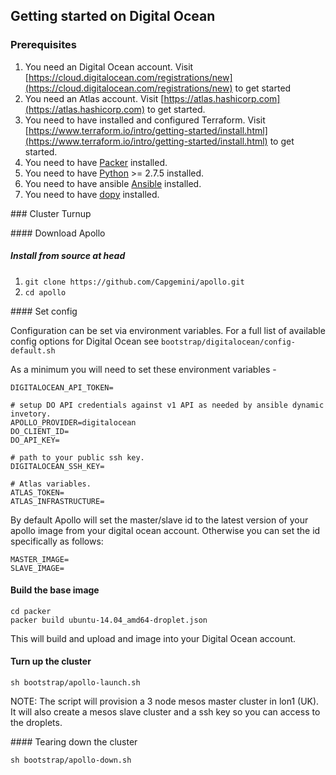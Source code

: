 ## Getting started on Digital Ocean

### Prerequisites

1. You need an Digital Ocean account. Visit [https://cloud.digitalocean.com/registrations/new](https://cloud.digitalocean.com/registrations/new) to get started
2. You need an Atlas account. Visit [https://atlas.hashicorp.com](https://atlas.hashicorp.com) to get started.
3. You need to have installed and configured Terraform. Visit [https://www.terraform.io/intro/getting-started/install.html](https://www.terraform.io/intro/getting-started/install.html) to get started.
4. You need to have [Packer](https://www.packer.io) installed.
5. You need to have [Python](https://www.python.org/) >= 2.7.5 installed.
6. You need to have ansible [Ansible](http://www.ansible.com/home) installed.
7. You need to have [dopy](https://github.com/devo-ps/dopy) installed.

### Cluster Turnup

#### Download Apollo

##### Install from source at head
1. ```git clone https://github.com/Capgemini/apollo.git```
2. ```cd apollo```

#### Set config

Configuration can be set via environment variables. For a full list of available config
options for Digital Ocean see ```bootstrap/digitalocean/config-default.sh```

As a minimum you will need to set these environment variables -

```
DIGITALOCEAN_API_TOKEN=

# setup DO API credentials against v1 API as needed by ansible dynamic invetory.
APOLLO_PROVIDER=digitalocean
DO_CLIENT_ID=
DO_API_KEY=

# path to your public ssh key.
DIGITALOCEAN_SSH_KEY=

# Atlas variables.
ATLAS_TOKEN=
ATLAS_INFRASTRUCTURE=
```

By default Apollo will set the master/slave id to the latest version of your apollo image from your digital ocean account.
Otherwise you can set the id specifically as follows:
```
MASTER_IMAGE=
SLAVE_IMAGE=
```

#### Build the base image
```
cd packer
packer build ubuntu-14.04_amd64-droplet.json 
```
This will build and upload and image into your Digital Ocean account.

#### Turn up the cluster
```
sh bootstrap/apollo-launch.sh
```

NOTE: The script will provision a 3 node mesos master cluster in lon1 (UK). It will also create a mesos slave cluster and a ssh key so you can access to the droplets.


#### Tearing down the cluster
```
sh bootstrap/apollo-down.sh
```
